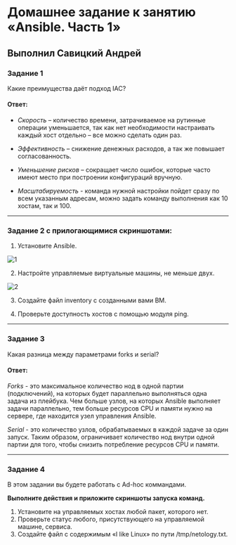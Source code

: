 # Домашнее задание к занятию «Ansible. Часть 1»

## Выполнил Савицкий Андрей

### Задание 1

Какие преимущества даёт подход IAC?

#### Ответ:

* *Скорость* – количество  времени, затрачиваемое на рутинные операции уменьшается, так как нет необходимости настраивать каждый хост отдельно – все можно сделать один раз. 

* *Эффективность* – снижение денежных расходов, а так же повышает согласованность. 

* *Уменьшение рисков* – сокращает число ошибок, которые часто имеют место при построении конфигураций вручную. 

* *Масштабируемость* - команда нужной настройки пойдет сразу по всем указанным адресам, можно задать команду выполнения как 10 хостам, так и 100.  

---

### Задание 2 с прилогающимися скриншотами:

1. Установите Ansible.

![1](https://github.com/user-attachments/assets/62d366e2-8372-4425-bc1f-7f0488a08815)

 
2. Настройте управляемые виртуальные машины, не меньше двух.

![2](https://github.com/user-attachments/assets/235f8e8d-69a7-42d0-aac8-5593e26bac36)

   
3. Создайте файл inventory с созданными вами ВМ.


   
4. Проверьте доступность хостов с помощью модуля ping.


 
---

### Задание 3 

Какая разница между параметрами forks и serial? 

#### Ответ:

 *Forks* - это максимальное количество нод в одной партии (подключений), на которых будет параллельно выполняться одна задача из плейбука. Чем больше узлов, на которых Ansible выполняет задачи параллельно, тем больше ресурсов CPU и памяти нужно на сервере, где находится узел управления Ansible. 

 *Serial* - это количество узлов, обрабатываемых в каждой задаче за один запуск. Таким образом, ограничивает количество нод внутри одной партии для того, чтобы снизить потребление ресурсов CPU и памяти. 
 
---

### Задание 4 

В этом задании вы будете работать с Ad-hoc коммандами.

**Выполните действия и приложите скриншоты запуска команд.**

1. Установите на управляемых хостах любой пакет, которого нет.
2. Проверьте статус любого, присутствующего на управляемой машине, сервиса. 
3. Создайте файл с содержимым «I like Linux» по пути /tmp/netology.txt.
 
